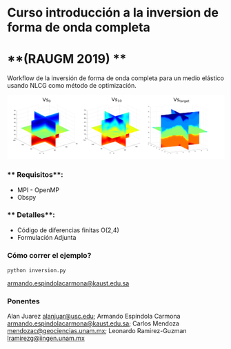 # **Curso introducción  a la inversion de forma de onda completa**
# **(RAUGM 2019) **


Workflow de la inversión de forma de onda completa para un medio elástico usando NLCG como método de optimización.




![Inversion Results](Results/results.png)

### ** Requisitos**:
* MPI - OpenMP
* Obspy


### ** Detalles**:
* Código de diferencias finitas O(2,4)
* Formulación Adjunta


### Cómo correr el ejemplo?
    python inversion.py

armando.espindolacarmona@kaust.edu.sa


### Ponentes

Alan Juarez alanjuar@usc.edu;
Armando Espíndola Carmona armando.espindolacarmona@kaust.edu.sa;
Carlos Mendoza mendozac@geociencias.unam.mx;
Leonardo Ramirez-Guzman lramirezg@iingen.unam.mx
